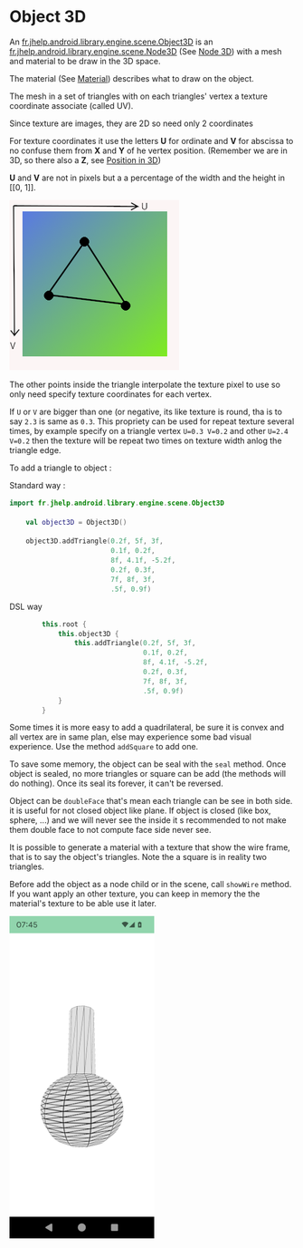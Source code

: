 # Object 3D

An [fr.jhelp.android.library.engine.scene.Object3D](../../../src/main/java/fr/jhelp/android/library/engine/scene/Object3D.kt)
is an [fr.jhelp.android.library.engine.scene.Node3D](../../../src/main/java/fr/jhelp/android/library/engine/scene/Node3D.kt)
(See [Node 3D](Node3D.md)) with a mesh and material to be draw in the 3D space.

The material (See [Material](../../material/Material.md)) describes what to draw on the object.

The mesh in a set of triangles with on each triangles' vertex a texture coordinate associate (called UV). 

Since texture are images, they are 2D  so need only 2 coordinates

For texture coordinates it use the letters **U** for ordinate and **V** for abscissa to no confuse them from **X** and **Y** of he vertex position.
(Remember we are in 3D, so there also a **Z**, see [Position in 3D](../../position/PositionIn3D.md))

**U** and **V** are not in pixels but a a percentage of the width and the height in [[0, 1]].

![UV illustration](UV.png)

The other points inside the triangle interpolate the texture pixel to use so only need specify texture
coordinates for each vertex.

If `U` or `V` are bigger than one (or negative, its like texture is round, tha is to say `2.3` is same as `0.3`.
This propriety can be used for repeat texture several times, by example specify on a triangle vertex 
`U=0.3 V=0.2` and other `U=2.4 V=0.2` then the texture will be repeat two times on texture width anlog the triangle edge.

To add a triangle to object :

Standard way :

```kotlin
import fr.jhelp.android.library.engine.scene.Object3D

    val object3D = Object3D()

    object3D.addTriangle(0.2f, 5f, 3f,
                         0.1f, 0.2f,
                         8f, 4.1f, -5.2f,
                         0.2f, 0.3f,
                         7f, 8f, 3f,
                         .5f, 0.9f)
```

DSL way

```kotlin
        this.root {
            this.object3D {
                this.addTriangle(0.2f, 5f, 3f,
                                 0.1f, 0.2f,
                                 8f, 4.1f, -5.2f,
                                 0.2f, 0.3f,
                                 7f, 8f, 3f,
                                 .5f, 0.9f)
            }
        }
```

Some times it is more easy to add a quadrilateral, be sure it is convex and all vertex are in same plan, else may experience some bad visual experience.
Use the method `addSquare` to add one.

To save some memory, the object can be seal with the `seal` method. 
Once object is sealed, no more triangles or square can be add (the methods will do nothing).
Once its seal its forever, it can't be reversed.

Object can be `doubleFace` that's mean each triangle can be see in both side. it is useful for not closed object like plane.
If object is closed (like box, sphere, ...) and we will never see the inside it s recommended to not make them double face 
to not compute face side never see.

It is possible to generate a material with a texture that show the wire frame, that is to say the object's triangles.
Note the a square is in reality two triangles. 

Before add the object as a node child or in the scene, call `showWire` method.
If you want apply an other texture, you can keep in memory the the material's texture to be able use it later.

![Wire frame on object](engine_show_wire.png)
